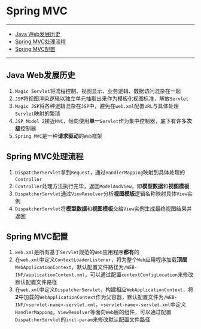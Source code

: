 # Spring MVC

---

- [Java Web发展历史](#java-web发展历史)
- [Spring MVC处理流程](#spring-mvc处理流程)
- [Spring MVC配置](#spring-mvc配置)

---

## Java Web发展历史

1. `Magic Servlet`将流程控制、视图显示、业务逻辑、数据访问混杂在一起
2. `JSP`将视图渲染逻辑以独立单元抽取出来作为模板化视图标准，解放`Servlet`
3. `Magic JSP`将各种逻辑混杂在`JSP`中，避免在`web.xml`配置`URL`与具体处理`Servlet`映射的繁琐
4. `JSP Model 2`接近`MVC`，倾向使用**单一**`Servlet`作为集中控制器，底下有许多**次级**控制器
5. `Spring MVC`是一种**请求驱动**的`Web`框架

## Spring MVC处理流程

1. `DispatcherServlet`拿到`Request`，通过`HandlerMapping`映射到具体处理的`Controller`
2. `Controller`处理方法执行完毕，返回`ModelAndView`，即**模型数据**和**视图模板**
3. `DispatcherServlet`通过`ViewResolver`分析**视图模板**逻辑名称映射具体`View`实例
4. `DispatcherServlet`将**模型数据**和**视图模板**交给`View`实例生成最终视图结果并返回

## Spring MVC配置

1. `web.xml`是所有基于`Servlet`规范的`Web`应用程序**都有**的
2. 在`web.xml`中定义`ContextLoaderListener`，将为整个`Web`应用程序加载**顶层**`WebApplicationContext`，默认配置文件路径为`/WEB-INF/applicationContext.xml`，可以通过配置`contextConfigLocation`来修改默认配置文件路径
3. 在`web.xml`中定义`DispatcherServlet`，构建相应`WebApplicationContext`，将**2**中加载的`WebApplicationContext`作为父容器，默认配置文件为`/WEB-INF/<servlet-name>-servlet.xml`，`<servlet-name>-servlet.xml`中定义`HandlerMapping`，`ViewResolver`等面向`Web`层的组件，可以通过配置`DispatcherServlet`的`init-param`来修改默认配置文件路径